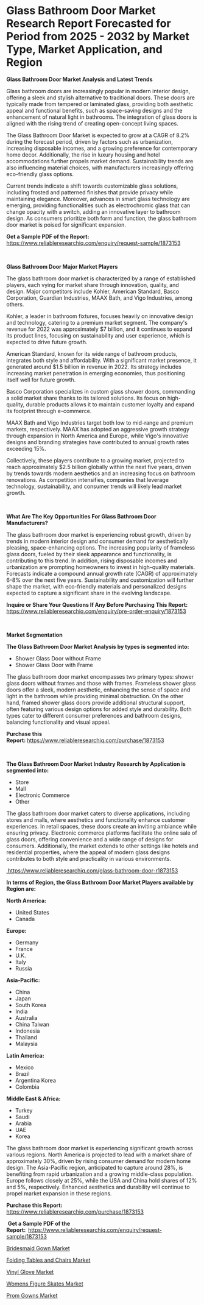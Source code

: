 <p><h1>Glass Bathroom Door Market Research Report Forecasted for Period from 2025 -  2032 by Market Type, Market Application, and Region</h1></p><p><strong>Glass Bathroom Door Market Analysis and Latest Trends</strong></p>
<p><p>Glass bathroom doors are increasingly popular in modern interior design, offering a sleek and stylish alternative to traditional doors. These doors are typically made from tempered or laminated glass, providing both aesthetic appeal and functional benefits, such as space-saving designs and the enhancement of natural light in bathrooms. The integration of glass doors is aligned with the rising trend of creating open-concept living spaces.</p><p>The Glass Bathroom Door Market is expected to grow at a CAGR of 8.2% during the forecast period, driven by factors such as urbanization, increasing disposable incomes, and a growing preference for contemporary home decor. Additionally, the rise in luxury housing and hotel accommodations further propels market demand. Sustainability trends are also influencing material choices, with manufacturers increasingly offering eco-friendly glass options.</p><p>Current trends indicate a shift towards customizable glass solutions, including frosted and patterned finishes that provide privacy while maintaining elegance. Moreover, advances in smart glass technology are emerging, providing functionalities such as electrochromic glass that can change opacity with a switch, adding an innovative layer to bathroom design. As consumers prioritize both form and function, the glass bathroom door market is poised for significant expansion.</p></p>
<p><strong>Get a Sample PDF of the Report:&nbsp;</strong> <a href="https://www.reliableresearchiq.com/enquiry/request-sample/1873153?utm_campaign=103&utm_medium=2&utm_source=Github&utm_content=ia&utm_term=04042025&utm_id=glass-bathroom-door">https://www.reliableresearchiq.com/enquiry/request-sample/1873153</a></p>
<p>&nbsp;</p>
<p><strong>Glass Bathroom Door Major Market Players</strong></p>
<p><p>The glass bathroom door market is characterized by a range of established players, each vying for market share through innovation, quality, and design. Major competitors include Kohler, American Standard, Basco Corporation, Guardian Industries, MAAX Bath, and Vigo Industries, among others. </p><p>Kohler, a leader in bathroom fixtures, focuses heavily on innovative design and technology, catering to a premium market segment. The company's revenue for 2022 was approximately $7 billion, and it continues to expand its product lines, focusing on sustainability and user experience, which is expected to drive future growth.</p><p>American Standard, known for its wide range of bathroom products, integrates both style and affordability. With a significant market presence, it generated around $1.5 billion in revenue in 2022. Its strategy includes increasing market penetration in emerging economies, thus positioning itself well for future growth.</p><p>Basco Corporation specializes in custom glass shower doors, commanding a solid market share thanks to its tailored solutions. Its focus on high-quality, durable products allows it to maintain customer loyalty and expand its footprint through e-commerce.</p><p>MAAX Bath and Vigo Industries target both low to mid-range and premium markets, respectively. MAAX has adopted an aggressive growth strategy through expansion in North America and Europe, while Vigo's innovative designs and branding strategies have contributed to annual growth rates exceeding 15%.</p><p>Collectively, these players contribute to a growing market, projected to reach approximately $2.5 billion globally within the next five years, driven by trends towards modern aesthetics and an increasing focus on bathroom renovations. As competition intensifies, companies that leverage technology, sustainability, and consumer trends will likely lead market growth.</p></p>
<p>&nbsp;</p>
<p><strong>What Are The Key Opportunities For Glass Bathroom Door Manufacturers?</strong></p>
<p><p>The glass bathroom door market is experiencing robust growth, driven by trends in modern interior design and consumer demand for aesthetically pleasing, space-enhancing options. The increasing popularity of frameless glass doors, fueled by their sleek appearance and functionality, is contributing to this trend. In addition, rising disposable incomes and urbanization are prompting homeowners to invest in high-quality materials. Forecasts indicate a compound annual growth rate (CAGR) of approximately 6-8% over the next five years. Sustainability and customization will further shape the market, with eco-friendly materials and personalized designs expected to capture a significant share in the evolving landscape.</p></p>
<p><strong>Inquire or Share Your Questions If Any Before Purchasing This Report:</strong> <a href="https://www.reliableresearchiq.com/enquiry/pre-order-enquiry/1873153?utm_campaign=103&utm_medium=2&utm_source=Github&utm_content=ia&utm_term=04042025&utm_id=glass-bathroom-door">https://www.reliableresearchiq.com/enquiry/pre-order-enquiry/1873153</a></p>
<p>&nbsp;</p>
<p><strong>Market Segmentation</strong></p>
<p><strong>The Glass Bathroom Door Market Analysis by types is segmented into:</strong></p>
<p><ul><li>Shower Glass Door without Frame</li><li>Shower Glass Door with Frame</li></ul></p>
<p><p>The glass bathroom door market encompasses two primary types: shower glass doors without frames and those with frames. Frameless shower glass doors offer a sleek, modern aesthetic, enhancing the sense of space and light in the bathroom while providing minimal obstruction. On the other hand, framed shower glass doors provide additional structural support, often featuring various design options for added style and durability. Both types cater to different consumer preferences and bathroom designs, balancing functionality and visual appeal.</p></p>
<p><strong>Purchase this Report:&nbsp;</strong><a href="https://www.reliableresearchiq.com/purchase/1873153?utm_campaign=103&utm_medium=2&utm_source=Github&utm_content=ia&utm_term=04042025&utm_id=glass-bathroom-door">https://www.reliableresearchiq.com/purchase/1873153</a></p>
<p>&nbsp;</p>
<p><strong>The Glass Bathroom Door Market Industry Research by Application is segmented into:</strong></p>
<p><ul><li>Store</li><li>Mall</li><li>Electronic Commerce</li><li>Other</li></ul></p>
<p><p>The glass bathroom door market caters to diverse applications, including stores and malls, where aesthetics and functionality enhance customer experiences. In retail spaces, these doors create an inviting ambiance while ensuring privacy. Electronic commerce platforms facilitate the online sale of glass doors, offering convenience and a wide range of designs for consumers. Additionally, the market extends to other settings like hotels and residential properties, where the appeal of modern glass designs contributes to both style and practicality in various environments.</p></p>
<p><a href="https://www.reliableresearchiq.com/glass-bathroom-door-r1873153?utm_campaign=103&utm_medium=2&utm_source=Github&utm_content=ia&utm_term=04042025&utm_id=glass-bathroom-door">&nbsp;https://www.reliableresearchiq.com/glass-bathroom-door-r1873153</a></p>
<p><strong>In terms of Region, the Glass Bathroom Door Market Players available by Region are:</strong></p>
<p>
    <p> <strong> North America: </strong>
        <ul>
            <li>United States</li>
            <li>Canada</li>
        </ul>
        </p> 
    <p> <strong> Europe: </strong>
        <ul>
            <li>Germany</li>
            <li>France</li>
            <li>U.K.</li>
            <li>Italy</li>
            <li>Russia</li>
        </ul>
        </p> 
    <p> <strong> Asia-Pacific: </strong>
        <ul>
            <li>China</li>
            <li>Japan</li>
            <li>South Korea</li>
            <li>India</li>
            <li>Australia</li>
            <li>China Taiwan</li>
            <li>Indonesia</li>
            <li>Thailand</li>
            <li>Malaysia</li>
        </ul>
        </p> 
    <p> <strong> Latin America: </strong>
        <ul>
            <li>Mexico</li>
            <li>Brazil</li>
            <li>Argentina Korea</li>
            <li>Colombia</li>
        </ul>
        </p> 
    <p> <strong> Middle East & Africa: </strong>
        <ul>
            <li>Turkey</li>
            <li>Saudi</li>
            <li>Arabia</li>
            <li>UAE</li>
            <li>Korea</li>
        </ul>
    </p>
    </p>
<p><p>The glass bathroom door market is experiencing significant growth across various regions. North America is projected to lead with a market share of approximately 30%, driven by rising consumer demand for modern home design. The Asia-Pacific region, anticipated to capture around 28%, is benefiting from rapid urbanization and a growing middle-class population. Europe follows closely at 25%, while the USA and China hold shares of 12% and 5%, respectively. Enhanced aesthetics and durability will continue to propel market expansion in these regions.</p></p>
<p><strong>Purchase this Report: </strong><a href="https://www.reliableresearchiq.com/purchase/1873153?utm_campaign=103&utm_medium=2&utm_source=Github&utm_content=ia&utm_term=04042025&utm_id=glass-bathroom-door">https://www.reliableresearchiq.com/purchase/1873153</a></p>
<p>&nbsp;<strong>Get a Sample PDF of the Report:&nbsp;&nbsp;</strong><a href="https://www.reliableresearchiq.com/enquiry/request-sample/1873153?utm_campaign=103&utm_medium=2&utm_source=Github&utm_content=ia&utm_term=04042025&utm_id=glass-bathroom-door">https://www.reliableresearchiq.com/enquiry/request-sample/1873153</a></p>
<p><strong></strong></p>
<p><p><a href="https://github.com/hatlepigna2s/Market-Research-Report-List-1/blob/main/bridesmaid-gown-market.md?utm_campaign=103&utm_medium=2&utm_source=Github&utm_content=ia&utm_term=04042025&utm_id=glass-bathroom-door">Bridesmaid Gown Market</a></p><p><a href="https://github.com/sulvantomppa/Market-Research-Report-List-1/blob/main/folding-tables-and-chairs-market.md?utm_campaign=103&utm_medium=2&utm_source=Github&utm_content=ia&utm_term=04042025&utm_id=glass-bathroom-door">Folding Tables and Chairs Market</a></p><p><a href="https://github.com/iwanesucices/Market-Research-Report-List-1/blob/main/vinyl-glove-market.md?utm_campaign=103&utm_medium=2&utm_source=Github&utm_content=ia&utm_term=04042025&utm_id=glass-bathroom-door">Vinyl Glove Market</a></p><p><a href="https://github.com/snapetylerho/Market-Research-Report-List-1/blob/main/womens-figure-skates-market.md?utm_campaign=103&utm_medium=2&utm_source=Github&utm_content=ia&utm_term=04042025&utm_id=glass-bathroom-door">Womens Figure Skates Market</a></p><p><a href="https://github.com/stunzkocotpv/Market-Research-Report-List-1/blob/main/prom-gowns-market.md?utm_campaign=103&utm_medium=2&utm_source=Github&utm_content=ia&utm_term=04042025&utm_id=glass-bathroom-door">Prom Gowns Market</a></p></p>